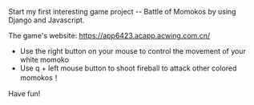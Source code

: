 Start my first interesting game project -- Battle of Momokos by using Django and Javascript.

The game's website: https://app6423.acapp.acwing.com.cn/


* Use the right button on your mouse to control the movement of your white momoko
* Use q + left mouse button to shoot fireball to attack other colored momokos！

Have fun!
